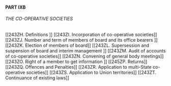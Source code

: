 #### PART IXB
###### THE CO-OPERATIVE SOCIETIES

[[243ZH. Definitions ]]
[[243ZI. Incorporation of co-operative societies]]
[[243ZJ. Number and term of members of board and its office bearers ]]
[[243ZK. Election of members of board]]
[[243ZL. Supersession and suspension of board and interim management ]]
[[243ZM. Audit of accounts of co-operative societies]]
[[243ZN. Convening of general body meetings]]
[[243ZO. Right of a member to get information ]]
[[245ZP. Returns]]
[[243ZQ. Offences and Penalties]]
[[243ZR. Application to multi-State co-operative societies]]
[[243ZS. Application to Union territories]]
[[243ZT. Continuance of existing laws]]